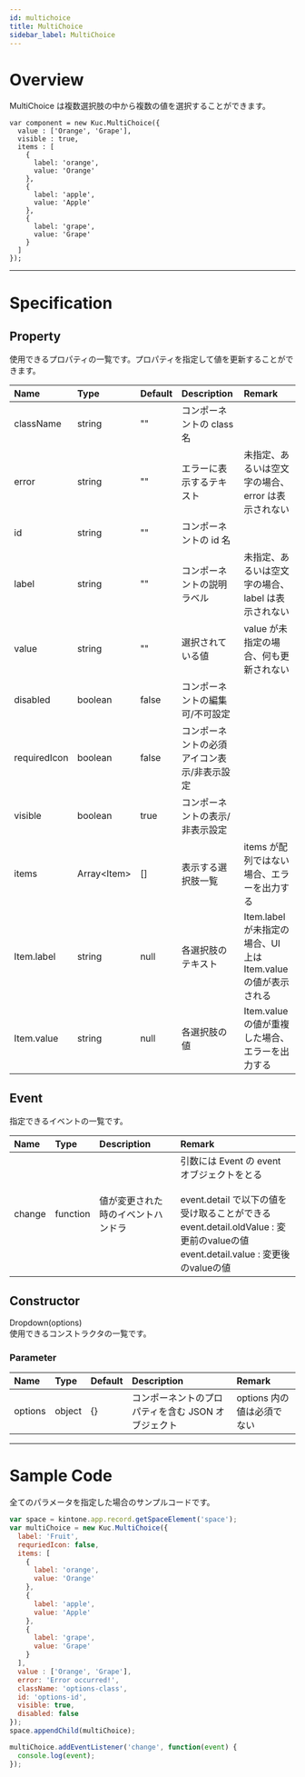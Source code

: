 ```yaml
---
id: multichoice
title: MultiChoice
sidebar_label: MultiChoice
---
```


# Overview

MultiChoice は複数選択肢の中から複数の値を選択することができます。

```KUCComponentRenderer {"id":"_render"}
var component = new Kuc.MultiChoice({
  value : ['Orange', 'Grape'],
  visible : true,
  items : [
    {
      label: 'orange',
      value: 'Orange'
    },
    {
      label: 'apple',
      value: 'Apple'
    },
    {
      label: 'grape',
      value: 'Grape'
    }
  ]
});
```

---

# Specification

## Property

使用できるプロパティの一覧です。プロパティを指定して値を更新することができます。

| Name | Type | Default | Description | Remark |
| :--- | :--- | :--- | :--- | :--- |
| className | string | "" | コンポーネントの class 名 ||
| error | string | "" | エラーに表示するテキスト | 未指定、あるいは空文字の場合、error は表示されない |
| id | string | "" | コンポーネントの id 名 ||
| label | string | "" | コンポーネントの説明ラベル | 未指定、あるいは空文字の場合、label は表示されない |
| value | string | "" | 選択されている値 | value が未指定の場合、何も更新されない |
| disabled | boolean | false | コンポーネントの編集可/不可設定 ||
| requiredIcon | boolean | false | コンポーネントの必須アイコン表示/非表示設定 ||
| visible | boolean | true | コンポーネントの表示/非表示設定 ||
| items | Array\<Item\> | [] | 表示する選択肢一覧 | items が配列ではない場合、エラーを出力する |
| Item.label | string | null | 各選択肢のテキスト | Item.label が未指定の場合、UI 上は Item.value の値が表示される |
| Item.value | string | null | 各選択肢の値 | Item.value の値が重複した場合、エラーを出力する |

## Event
指定できるイベントの一覧です。

| Name | Type | Description | Remark |
| :--- | :--- | :--- | :--- |
| change | function | 値が変更された時のイベントハンドラ | 引数には Event の event オブジェクトをとる<br><br>event.detail で以下の値を受け取ることができる<br>event.detail.oldValue : 変更前のvalueの値<br>event.detail.value : 変更後のvalueの値 |

## Constructor

Dropdown(options)  
使用できるコンストラクタの一覧です。

### Parameter

| Name | Type | Default | Description | Remark |
| :--- | :--- | :--- | :--- | :--- |
| options | object | {} | コンポーネントのプロパティを含む JSON オブジェクト | options 内の値は必須でない |

---
# Sample Code

全てのパラメータを指定した場合のサンプルコードです。

```javascript
var space = kintone.app.record.getSpaceElement('space');
var multiChoice = new Kuc.MultiChoice({
  label: 'Fruit',
  requriedIcon: false,
  items: [
    {
      label: 'orange',
      value: 'Orange'
    },
    {
      label: 'apple',
      value: 'Apple'
    },
    {
      label: 'grape',
      value: 'Grape'
    }
  ],
  value : ['Orange', 'Grape'],
  error: 'Error occurred!',
  className: 'options-class',
  id: 'options-id',
  visible: true,
  disabled: false
});
space.appendChild(multiChoice);

multiChoice.addEventListener('change', function(event) {
  console.log(event);
});
```
